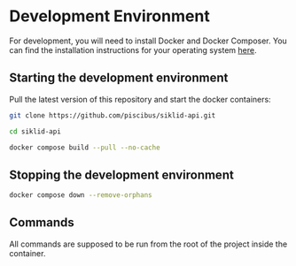 # Development Environment

For development, you will need to install Docker and Docker Composer. You can find the installation instructions for
your operating system [here](https://docs.docker.com/install/).

## Starting the development environment

Pull the latest version of this repository and start the docker containers:

```bash
git clone https://github.com/piscibus/siklid-api.git
```

```bash
cd siklid-api
```

```bash
docker compose build --pull --no-cache
```

## Stopping the development environment

```bash
docker compose down --remove-orphans
```

## Commands

All commands are supposed to be run from the root of the project inside the container.
